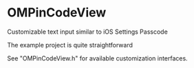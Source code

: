 OMPinCodeView
=============

Customizable text input similar to iOS Settings Passcode

The example project is quite straightforward

See "OMPinCodeView.h" for available customization interfaces.

